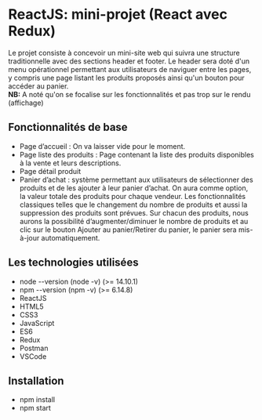 
# ReactJS: mini-projet (React avec Redux)

Le projet consiste à concevoir un mini-site web qui suivra une structure traditionnelle avec des sections header et footer. Le header sera doté d'un menu opérationnel permettant aux utilisateurs de naviguer entre les pages, y compris une page listant les produits proposés ainsi qu'un bouton pour accéder au panier.   
**NB:** A noté qu'on se focalise sur les fonctionnalités et pas trop sur le rendu (affichage)

## Fonctionnalités de base

- Page d’accueil : On va laisser vide pour le moment.
- Page liste des produits : Page contenant la liste des produits disponibles à la vente et leurs descriptions.
- Page détail produit
- Panier d’achat : système permettant aux utilisateurs de sélectionner des produits et de les ajouter à leur panier d’achat. On aura comme option, la valeur totale des produits pour chaque vendeur. Les fonctionnalités classiques telles que le changement du nombre de produits et aussi la suppression des produits sont prévues. Sur chacun des produits, nous aurons la possibilité d’augmenter/diminuer le nombre de produits et au clic sur le bouton Ajouter au panier/Retirer du panier, le panier sera mis-à-jour automatiquement.

## Les technologies utilisées
- node --version (node -v) (>= 14.10.1)  
- npm --version (npm -v) (>= 6.14.8)  
- ReactJS
- HTML5
- CSS3
- JavaScript
- ES6
- Redux
- Postman
- VSCode

## Installation 
- npm install  
- npm start
